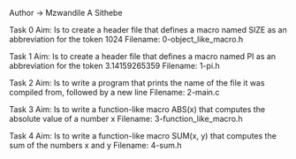 Author -> Mzwandile A Sithebe

Task 0
Aim: Is to create a header file that defines a macro named SIZE as an abbreviation for the token 1024
Filename: 0-object_like_macro.h

Task 1
Aim: Is to create a header file that defines a macro named PI as an abbreviation for the token 3.14159265359
Filename: 1-pi.h

Task 2
Aim: Is to write a program that prints the name of the file it was compiled from, followed by a new line
Filename: 2-main.c

Task 3
Aim: Is to write a function-like macro ABS(x) that computes the absolute value of a number x
Filename: 3-function_like_macro.h

Task 4
Aim: Is to write a function-like macro SUM(x, y) that computes the sum of the numbers x and y
Filename: 4-sum.h
